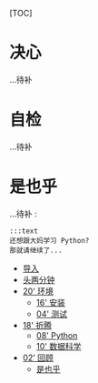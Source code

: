 [TOC]

# 决心

...待补
# 自检

...待补

# 是也乎

...待补
:

    :::text
    还想跟大妈学习 Python?
    那就请继续了...

* [导入](min-loading)
* [头两分钟](min-0-2)
* [20' 环境](min-2-22)
    - [16' 安装](min-2-18)
    - [04' 测试](min-18-22)
* [18' 折腾](min-22-40.md)
    - [08' Python](min-22-30)
    - [10' 数据科学](min-30-40)
* [02' 回顾](min-40-42)
    - [是也乎](min-plus)



